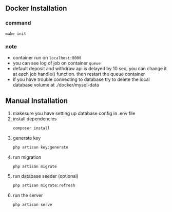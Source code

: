## Docker Installation
### command 
``` 
make init
```

### note
- container run on ``` localhost:8000 ```
- you can see log of job on container ``` queue ```
- default deposit and withdraw api is delayed by 10 sec, you can change it at each job handle() function. then restart the queue container
- if you have trouble connecting to database try to delete the local database volume at ./docker/mysql-data

## Manual Installation
1. makesure you have setting up database config in .env file
2. install dependencies
    ```bash
    composer install
    ```
3. generate key
    ```bash
    php artisan key:generate
    ```
4. run migration
    ```bash
    php artisan migrate
    ```
5. run database seeder (optional)
    ```bash
    php artisan migrate:refresh
    ```
6. run the server 
    ```bash
    php artisan serve
    ```